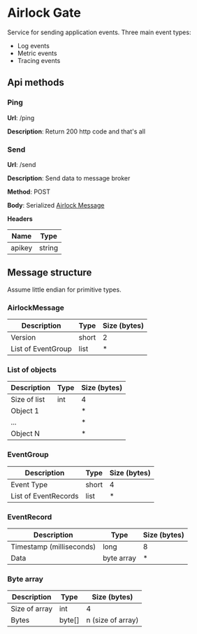# Airlock Gate
Service for sending application events.
Three main event types:

 - Log events
 - Metric events
 - Tracing events

## Api methods

### Ping
**Url**: /ping

**Description**: Return 200 http code and that's all

### Send

**Url**: /send

**Description**: Send data to message broker

**Method**: POST

**Body**: Serialized [Airlock Message](#airlockmessage)

**Headers**

Name        | Type  |
------------|-------|
apikey      | string|


## Message structure

Assume little endian for primitive types.

### AirlockMessage
Description        | Type  | Size (bytes)
-------------------|-------|------
Version            | short | 2
List of EventGroup | list  | *

### List of objects
Description        | Type  | Size (bytes)
-------------------|-------|------
Size of list       | int   | 4
Object 1           |       | *
...                |       | *
Object N           |       | *

### EventGroup
Description          | Type  | Size (bytes)
---------------------|-------|------
Event Type           | short | 4
List of EventRecords | list  | *

### EventRecord
Description              | Type  | Size (bytes)
-------------------------|-------|------
Timestamp (milliseconds) | long  | 8
Data                     | byte array| *

### Byte array
Description        | Type  | Size (bytes)
-------------------|-------|------
Size of array      | int   | 4
Bytes              | byte[]| n (size of array)


